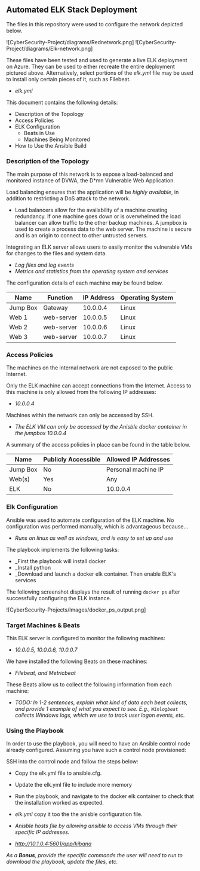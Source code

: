 ## Automated ELK Stack Deployment

The files in this repository were used to configure the network depicted below.

![CyberSecurity-Project/diagrams/Rednetwork.png]
![CyberSecurity-Project/diagrams/Elk-network.png]

These files have been tested and used to generate a live ELK deployment on Azure. They can be used to either recreate the entire deployment pictured above. Alternatively, select portions of the *elk.yml* file may be used to install only certain pieces of it, such as Filebeat.

  - _elk.yml_

This document contains the following details:
- Description of the Topology
- Access Policies
- ELK Configuration
  - Beats in Use
  - Machines Being Monitored
- How to Use the Ansible Build


### Description of the Topology

The main purpose of this network is to expose a load-balanced and monitored instance of DVWA, the D*mn Vulnerable Web Application.

Load balancing ensures that the application will be *highly available*, in addition to restricting a DoS attack to the network.
-  Load balancers allow for the availability of a machine creating redundancy. If one machine goes down or is overwhelmed the load balancer can allow traffic to the other backup machines. A jumpbox is used to create a process data to the web server. The machine is secure and is an origin to connect to other untrusted servers.


Integrating an ELK server allows users to easily monitor the vulnerable VMs for changes to the files and system data.
- _Log files and log events_
- _Metrics and statistics from the operating system and services_

The configuration details of each machine may be found below.

| Name     | Function | IP Address | Operating System |
|----------|----------|------------|------------------|
| Jump Box | Gateway  | 10.0.0.4   | Linux            |
| Web 1    |web-server| 10.0.0.5   | Linux            |
| Web 2    |web-server| 10.0.0.6   | Linux            |
| Web 3    |web-server| 10.0.0.7   | Linux            |

### Access Policies

The machines on the internal network are not exposed to the public Internet. 

Only the ELK machine can accept connections from the Internet. Access to this machine is only allowed from the following IP addresses:
- _10.0.0.4_

Machines within the network can only be accessed by SSH.
- _The ELK VM can only be accessed by the Anisble docker container in the jumpbox *10.0.0.4*_

A summary of the access policies in place can be found in the table below.

| Name     | Publicly Accessible | Allowed IP Addresses |
|----------|---------------------|----------------------|
| Jump Box | No                  | Personal machine IP  |
| Web(s)   | Yes                 | Any                  |
| ELK      | No                  | 10.0.0.4
### Elk Configuration

Ansible was used to automate configuration of the ELK machine. No configuration was performed manually, which is advantageous because...
- _Runs on linux as well as windows, and is easy to set up and use_

The playbook implements the following tasks:
- _First the playbook will install docker
- _Install python
- _Download and launch a docker elk container. Then enable ELK's services

The following screenshot displays the result of running `docker ps` after successfully configuring the ELK instance.

![CyberSecurity-Projects/Images/docker_ps_output.png]

### Target Machines & Beats
This ELK server is configured to monitor the following machines:
- _10.0.0.5, 10.0.0.6, 10.0.0.7_

We have installed the following Beats on these machines:
- _Filebeat, and Metricbeat_

These Beats allow us to collect the following information from each machine:
- _TODO: In 1-2 sentences, explain what kind of data each beat collects, and provide 1 example of what you expect to see. E.g., `Winlogbeat` collects Windows logs, which we use to track user logon events, etc._

### Using the Playbook
In order to use the playbook, you will need to have an Ansible control node already configured. Assuming you have such a control node provisioned: 

SSH into the control node and follow the steps below:
- Copy the elk.yml file to ansible.cfg.
- Update the elk.yml file to include more memory
- Run the playbook, and navigate to the docker elk container to check that the installation worked as expected.

- _elk.yml_ copy it too the the anisble configuration file.
- _Anisble hosts file by allowing ansible to access VMs through their specific IP addresses._
- _http://10.1.0.4:5601/app/kibana_

_As a **Bonus**, provide the specific commands the user will need to run to download the playbook, update the files, etc._
